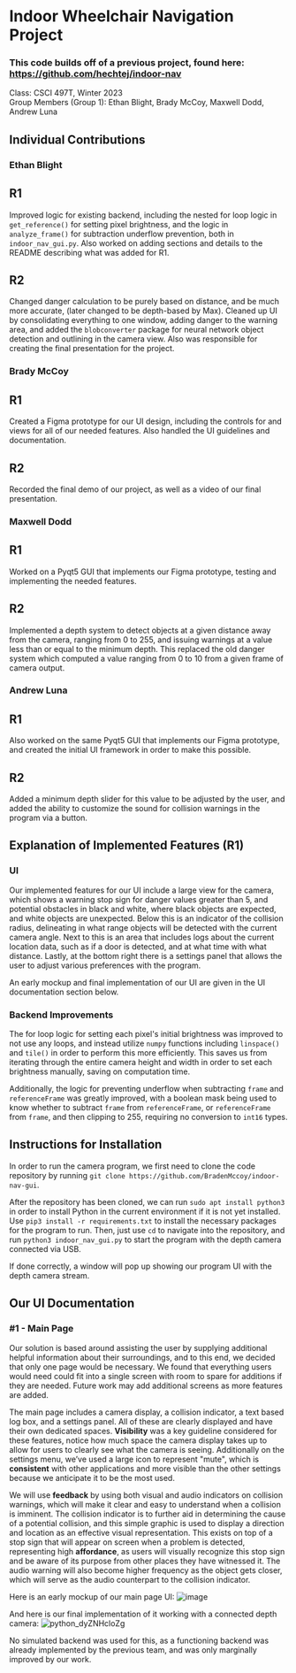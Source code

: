 # Indoor Wheelchair Navigation Project
### This code builds off of a previous project, found here: https://github.com/hechtej/indoor-nav

Class: CSCI 497T, Winter 2023\
Group Members (Group 1): Ethan Blight, Brady McCoy, Maxwell Dodd, Andrew Luna

## Individual Contributions

### Ethan Blight
## R1
Improved logic for existing backend, including the nested for loop logic in `get_reference()` for setting pixel brightness, and the logic in `analyze_frame()` for subtraction underflow prevention, both in `indoor_nav_gui.py`. Also worked on adding sections and details to the README describing what was added for R1.

## R2
Changed danger calculation to be purely based on distance, and be much more accurate, (later changed to be depth-based by Max). Cleaned up UI by consolidating everything to one window, adding danger to the warning area, and added the `blobconverter` package for neural network object detection and outlining in the camera view. Also was responsible for creating the final presentation for the project.
### Brady McCoy
## R1
Created a Figma prototype for our UI design, including the controls for and views for all of our needed features. Also handled the UI guidelines and documentation.

## R2
Recorded the final demo of our project, as well as a video of our final presentation.
### Maxwell Dodd
## R1
Worked on a Pyqt5 GUI that implements our Figma prototype, testing and implementing the needed features.

## R2
Implemented a depth system to detect objects at a given distance away from the camera, ranging from 0 to 255, and issuing warnings at a value less than or equal to the minimum depth. This replaced the old danger system which computed a value ranging from 0 to 10 from a given frame of camera output.
### Andrew Luna
## R1
Also worked on the same Pyqt5 GUI that implements our Figma prototype, and created the initial UI framework in order to make this possible.

## R2
Added a minimum depth slider for this value to be adjusted by the user, and added the ability to customize the sound for collision warnings in the program via a button.

## Explanation of Implemented Features (R1)

### UI
Our implemented features for our UI include a large view for the camera, which shows a warning stop sign for danger values greater than 5, and potential obstacles in black and white, where black objects are expected, and white objects are unexpected. Below this is an indicator of the collision radius, delineating in what range objects will be detected with the current camera angle. Next to this is an area that includes logs about the current location data, such as if a door is detected, and at what time with what distance. Lastly, at the bottom right there is a settings panel that allows the user to adjust various preferences with the program.

An early mockup and final implementation of our UI are given in the UI documentation section below.

### Backend Improvements
The for loop logic for setting each pixel's initial brightness was improved to not use any loops, and instead utilize `numpy` functions including `linspace()` and `tile()` in order to perform this more efficiently. This saves us from iterating through the entire camera height and width in order to set each brightness manually, saving on computation time.

Additionally, the logic for preventing underflow when subtracting `frame` and `referenceFrame` was greatly improved, with a boolean mask being used to know whether to subtract `frame` from `referenceFrame`, or `referenceFrame` from `frame`, and then clipping to 255, requiring no conversion to `int16` types.

## Instructions for Installation
In order to run the camera program, we first need to clone the code repository by running `git clone https://github.com/BradenMccoy/indoor-nav-gui`.

After the repository has been cloned, we can run `sudo apt install python3` in order to install Python in the current environment if it is not yet installed. Use `pip3 install -r requirements.txt` to install the necessary packages for the program to run. Then, just use `cd` to navigate into the repository, and run `python3 indoor_nav_gui.py` to start the program with the depth camera connected via USB.

If done correctly, a window will pop up showing our program UI with the depth camera stream.

## Our UI Documentation

### #1 - Main Page

Our solution is based around assisting the user by supplying additional helpful information about their surroundings, and to this end, we decided that only one page would be necessary. We found that everything users would need could fit into a single screen with room to spare for additions if they are needed. Future work may add additional screens as more features are added.

The main page includes a camera display, a collision indicator, a text based log box, and a settings panel. All of these are clearly displayed and have their own dedicated spaces. **Visibility** was a key guideline considered for these features, notice how much space the camera display takes up to allow for users to clearly see what the camera is seeing. Additionally on the settings menu, we’ve used a large icon to represent "mute", which is **consistent** with other applications and more visible than the other settings because we anticipate it to be the most used.

We will use **feedback** by using both visual and audio indicators on collision warnings, which will make it clear and easy to understand when a collision is imminent. The collision indicator is to further aid in determining the cause of a potential collision, and this simple graphic is used to display a direction and location as an effective visual representation. This exists on top of a stop sign that will appear on screen when a problem is detected, representing high **affordance**, as users will visually recognize this stop sign and be aware of its purpose from other places they have witnessed it. The audio warning will also become higher frequency as the object gets closer, which will serve as the audio counterpart to the collision indicator.

Here is an early mockup of our main page UI:
![image](https://user-images.githubusercontent.com/13970556/219263404-354d13b7-30e5-42de-9ccc-30ce7ede7acd.png)

And here is our final implementation of it working with a connected depth camera:
![python_dyZNHcloZg](https://user-images.githubusercontent.com/55826558/222355730-b4e398e5-d61b-45ad-94bb-dcf2625958ca.png)

No simulated backend was used for this, as a functioning backend was already implemented by the previous team, and was only marginally improved by our work.
